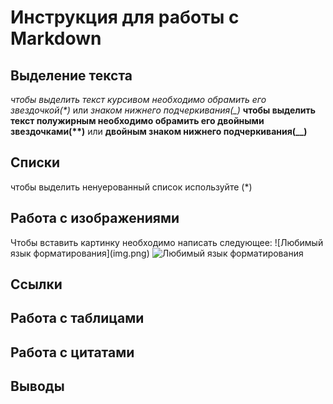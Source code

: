 # Инструкция для работы с Markdown

## Выделение текста
*чтобы выделить текст курсивом необходимо обрамить его звездочкой(\*)* или _знаком нижнего подчеркивания(\_)_
**чтобы выделить текст полужирным необходимо обрамить его двойными звездочками(\*\*)**
или __двойным знаком нижнего подчеркивания(\_\_)__

## Списки
чтобы выделить ненуерованный список используйте (*)
## Работа с изображениями
Чтобы вставить картинку необходимо написать следующее:
\!\[Любимый язык форматирования](img.png)
![Любимый язык форматирования](img.png)
## Ссылки

## Работа с таблицами

## Работа с цитатами

## Выводы